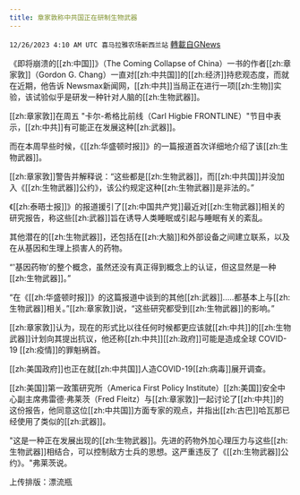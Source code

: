 ```yaml
---
title: 章家敦称中共国正在研制生物武器
---
```

`12/26/2023 4:10 AM UTC 喜马拉雅农场新西兰站` [轉載自GNews](https://gnews.org/articles/2151564)

《即将崩溃的[[zh:中国]]》（The Coming Collapse of China）一书的作者[[zh:章家敦]]（Gordon G. Chang）一直对[[zh:中共国]]的[[zh:经济]]持悲观态度，而就在近期，他告诉 Newsmax新闻网，[[zh:中共]]当局正在进行一项[[zh:生物]]实验，该试验似乎是研发一种针对人脑的[[zh:生物武器]]。

[[zh:章家敦]]在周五 "卡尔\-希格比前线（Carl Higbie FRONTLINE）"节目中表示，[[zh:中共]]有可能正在发展这种[[zh:武器]]。

而在本周早些时候，《[[zh:华盛顿时报]]》的一篇报道首次详细地介绍了该[[zh:生物武器]]。

[[zh:章家敦]]警告并解释说：“这些都是[[zh:生物武器]]，而[[zh:中共国]]并没加入《[[zh:生物武器]]公约》，该公约规定这种[[zh:生物武器]]是非法的。”

《[[zh:泰晤士报]]》的报道援引了[[zh:中国共产党]]最近对[[zh:生物武器]]相关的研究报告，称这些[[zh:武器]]旨在诱导人类睡眠或引起与睡眠有关的紊乱。

其他潜在的[[zh:生物武器]]，还包括在[[zh:大脑]]和外部设备之间建立联系，以及在从基因和生理上损害人的药物。

“'基因药物'的整个概念，虽然还没有真正得到概念上的认证，但这显然是一种[[zh:生物武器]]。”

“在《[[zh:华盛顿时报]]》的这篇报道中谈到的其他[[zh:武器]].....都基本上与[[zh:生物武器]]相关。”[[zh:章家敦]]说，“这些研究都受到[[zh:生物武器]]的影响。”

[[zh:章家敦]]认为，现在的形式比以往任何时候都更应该就[[zh:中共]]的[[zh:生物武器]]计划向其提出抗议，他还称[[zh:中共]][[zh:政府]]可能是造成全球 COVID-19 [[zh:疫情]]的罪魁祸首。

[[zh:美国政府]]也正在就[[zh:中共国]]人造COVID-19[[zh:病毒]]展开调查。

[[zh:美国]]第一政策研究所（America First Policy Institute）[[zh:美国]]安全中心副主席弗雷德·弗莱茨（Fred Fleitz）与[[zh:章家敦]]一起讨论了[[zh:中共]]的这份报告，他同意这位[[zh:中共国]]方面专家的观点，并指出[[zh:古巴]]哈瓦那已经使用了类似的[[zh:武器]]。

"这是一种正在发展出现的[[zh:生物武器]]。先进的药物外加心理压力与这些[[zh:生物武器]]相结合，可以控制敌方士兵的思想。这严重违反了《[[zh:生物武器]]公约》。"弗莱茨说。

上传排版：漂流瓶
